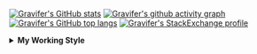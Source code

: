 <!--
**Gravifer/Gravifer** is a ✨ _special_ ✨ repository because its `README.md` (this file) appears on your GitHub profile.

Here are some ideas to get you started:

- 🔭 I’m currently working on ...
- 🌱 I’m currently learning ...
- 👯 I’m looking to collaborate on ...
- 🤔 I’m looking for help with ...
- 💬 Ask me about ...
- 📫 How to reach me: ...
- 😄 Pronouns: ...
- ⚡ Fun fact: ...
-->

<!-- ![Metrics](https://github.com/my-github-user/my-github-user/blob/main/github-metrics.svg) -->

<!-- [![Gravifer's GitHub Streak](https://github-readme-streak-stats.herokuapp.com/?user=Gravifer&theme=default&background=ffffff0a&border=00000000&stroke=80808080&currStreakNum=808080&sideNums=808080&sideLabels=808080&dates=808080)](https://github.com/DenverCoder1/github-readme-streak-stats) -->
<!-- [![Contribution Stats](https://github-contribution-stats.vercel.app/api/?username=Gravifer)](https://github.com/LordDashMe/github-contribution-stats/)  -->
[![Gravifer's GitHub stats](https://github-readme-stats.vercel.app/api?username=Gravifer&theme=default&bg_color=ffffff0a&text_color=808080&hide_border=true&show_icons=true&count_private=true)](https://github.com/anuraghazra/github-readme-stats)
[![Gravifer's github activity graph](https://activity-graph.herokuapp.com/graph?username=Gravifer&bg_color=ffffff0a&color=3080ed&line=5094f0&point=4d72f2&hide_border=true)](https://github.com/ashutosh00710/github-readme-activity-graph)
[![Gravifer's GitHub top langs](https://github-readme-stats.vercel.app/api/top-langs/?username=Gravifer&theme=default&bg_color=ffffff0a&text_color=808080&hide_border=true&show_icons=true&count_private=true&layout=compact)](https://github.com/anuraghazra/github-readme-stats)
[![Gravifer's StackExchange profile](https://stackexchange.com/users/flair/18316138.png?theme=clean)](https://mathematica.stackexchange.com/users/72025)
<!-- [![Visitors](https://visitor-badge.glitch.me/badge?page_id=Gravifer.Gravifer)](https://github.com/Gravifer/) -->

<details>
  <summary>
    <strong>My Working Style</strong><!--<a href="https://wakatime.com/badge/github/Gravifer/Gravifer"><img src="https://wakatime.com/badge/github/Gravifer/Gravifer.svg" alt="time tracker"></a>-->
  </summary>

[![time tracker](https://wakatime.com/badge/github/Gravifer/Gravifer.svg)](https://wakatime.com/badge/github/Gravifer/Gravifer)
<!--START_SECTION:waka-->
![Profile Views](http://img.shields.io/badge/Profile%20Views-5-blue)

![Lines of code](https://img.shields.io/badge/From%20Hello%20World%20I%27ve%20Written-958152%20lines%20of%20code-blue)

**I'm an Early 🐤** 

```text
🌞 Morning    35 commits     █████░░░░░░░░░░░░░░░░░░░░   19.77% 
🌆 Daytime    81 commits     ███████████░░░░░░░░░░░░░░   45.76% 
🌃 Evening    45 commits     ██████░░░░░░░░░░░░░░░░░░░   25.42% 
🌙 Night      16 commits     ██░░░░░░░░░░░░░░░░░░░░░░░   9.04%

```


📊 **This Week I Spent My Time On** 

```text
💬 Programming Languages: 
Markdown                 13 hrs 11 mins      ██████████░░░░░░░░░░░░░░░   42.73% 
Browsing                 9 hrs 31 mins       ███████░░░░░░░░░░░░░░░░░░   30.87% 
Other                    7 hrs 50 mins       ██████░░░░░░░░░░░░░░░░░░░   25.38% 
JSON                     9 mins              ░░░░░░░░░░░░░░░░░░░░░░░░░   0.49% 
C                        7 mins              ░░░░░░░░░░░░░░░░░░░░░░░░░   0.41%

🔥 Editors: 
Browser                  16 hrs 15 mins      █████████████░░░░░░░░░░░░   52.65% 
VS Code                  13 hrs 30 mins      ███████████░░░░░░░░░░░░░░   43.74% 
Powerpoint               1 hr 6 mins         █░░░░░░░░░░░░░░░░░░░░░░░░   3.61%

🐱‍💻 Projects: 
queue-sdp                14 hrs 34 mins      ███████████░░░░░░░░░░░░░░   47.24% 
wakatime-config          7 hrs 22 mins       ██████░░░░░░░░░░░░░░░░░░░   23.89% 
Unknown Project          6 hrs 39 mins       █████░░░░░░░░░░░░░░░░░░░░   21.58% 
how-to-optimize-gemm_tpoi1 hr 19 mins        █░░░░░░░░░░░░░░░░░░░░░░░░   4.32% 
emails                   48 mins             ░░░░░░░░░░░░░░░░░░░░░░░░░   2.62%

💻 Operating System: 
Windows                  30 hrs 50 mins      █████████████████████████   99.93% 
Linux                    1 min               ░░░░░░░░░░░░░░░░░░░░░░░░░   0.07%

```

**I Mostly Code in Mathematica** 

```text
Mathematica              7 repos             █████████████░░░░░░░░░░░░   53.85% 
TeX                      2 repos             ███░░░░░░░░░░░░░░░░░░░░░░   15.38% 
MATLAB                   2 repos             ███░░░░░░░░░░░░░░░░░░░░░░   15.38% 
Assembly                 1 repo              ██░░░░░░░░░░░░░░░░░░░░░░░   7.69% 
Python                   1 repo              ██░░░░░░░░░░░░░░░░░░░░░░░   7.69%

```



<!--END_SECTION:waka-->
</details>
